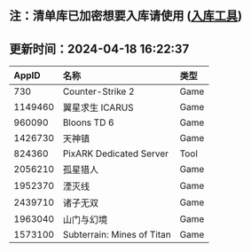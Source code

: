 ## 注：清单库已加密想要入库请使用 ([入库工具](https://github.com/BlankTMing/ManifestAutoUpdate/releases))

## 更新时间：2024-04-18 16:22:37
| AppID | 名称 | 类型  |
| :-------------------- | :----------------------------- | :----------- |
| 730 | Counter-Strike 2| Game |
| 1149460 | 翼星求生 ICARUS| Game |
| 960090 | Bloons TD 6| Game |
| 1426730 | 天神镇| Game |
| 824360 | PixARK Dedicated Server| Tool |
| 2056210 | 孤星猎人| Game |
| 1952370 | 湮灭线| Game |
| 2439710 | 诸子无双| Game |
| 1963040 | 山门与幻境| Game |
| 1573100 | Subterrain: Mines of Titan| Game |
